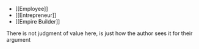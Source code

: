 -   [[Employee]]
-   [[Entrepreneur]]
-   [[Empire Builder]]

There is not judgment of value here, is just how the author sees it for their argument